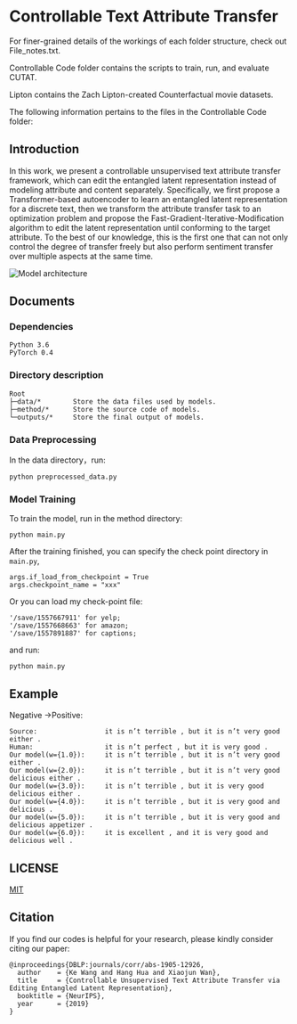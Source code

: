 # Controllable Text Attribute Transfer

For finer-grained details of the workings of each folder structure, check out File_notes.txt.

Controllable Code folder contains the scripts to train, run, and evaluate CUTAT.

Lipton contains the Zach Lipton-created Counterfactual movie datasets.


The following information pertains to the files in the Controllable Code folder:

## Introduction
In this work, we present a controllable unsupervised text attribute transfer framework, which can edit the entangled latent representation instead of modeling attribute and content separately. Specifically, we first propose a Transformer-based autoencoder to learn an entangled latent representation for a discrete text, then we transform the attribute transfer task to an optimization problem and propose the Fast-Gradient-Iterative-Modification algorithm to edit the latent representation until conforming to the target attribute. To the best of our knowledge, this is the first one that can not only control the degree of transfer freely but also perform sentiment transfer over multiple aspects at the same time. 

![Model architecture](/file/model.png)

## Documents

### Dependencies
	Python 3.6
	PyTorch 0.4
	
### Directory description

<pre><code>Root
├─data/*        Store the data files used by models.
├─method/*      Store the source code of models.
└─outputs/*     Store the final output of models.
</code></pre>

###  Data Preprocessing
In the data directory，run:

	python preprocessed_data.py 


### Model Training

To train the model, run in the method directory:

	python main.py 

After the training finished, you can specify the check point directory in `main.py`,

	args.if_load_from_checkpoint = True
	args.checkpoint_name = "xxx"

Or you can load my check-point file:
    
    '/save/1557667911' for yelp;
    '/save/1557668663' for amazon;
    '/save/1557891887' for captions;    
    
and run:

	python main.py 

## Example

Negative ->Positive:
<pre><code>Source:                 it is n’t terrible , but it is n’t very good either .
Human:                  it is n’t perfect , but it is very good .
Our model(w={1.0}):     it is n’t terrible , but it is n’t very good either .
Our model(w={2.0}):     it is n’t terrible , but it is n’t very good delicious either .
Our model(w={3.0}):     it is n’t terrible , but it is very good delicious either .
Our model(w={4.0}):     it is n’t terrible , but it is very good and delicious .
Our model(w={5.0}):     it is n’t terrible , but it is very good and delicious appetizer .
Our model(w={6.0}):     it is excellent , and it is very good and delicious well .
</code></pre>



## LICENSE

[MIT](./LICENSE)

## Citation

If you find our codes is helpful for your research, please kindly consider citing our paper:

<pre><code>@inproceedings{DBLP:journals/corr/abs-1905-12926,
  author    = {Ke Wang and Hang Hua and Xiaojun Wan},
  title     = {Controllable Unsupervised Text Attribute Transfer via Editing Entangled Latent Representation},
  booktitle = {NeurIPS},
  year      = {2019}
}
</code></pre>


